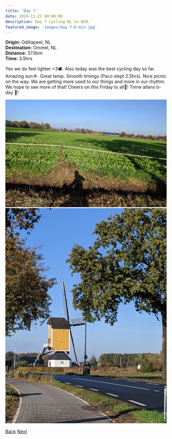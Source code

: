 ```yaml
---
title: 'Day 7'
date: 2019-11-22 00:00:00
description: Day 7 cycling NL to BCN.
featured_image: 'images/day 7-b-min.jpg'
---
```


<b>Origin:</b> Odiliapeel, NL <br>
<b>Destination:</b> Ommel, NL <br>
<b>Distance:</b> 37.6km <br>
<b>Time:</b> 3.5hrs <br>

Yes we do feel lighter <3🕊. Also today was the best cycling day so far. Amazing sun☀. Great temp. Smooth timings (Paco slept 2.5hrs). Nice picnic on the way. We are getting more used to our things and more in our rhythm. We hope to see more of that! Cheers on this Friday to all🍻! Tmrw allans b-day 🎈!

<div class="gallery" data-columns="1">
	<img src="/images/day 7-a-min.jpg">
	<img src="/images/day 7-b-min.jpg">
</div>


<a href="https://allanpcampbell.github.io/blog/day-5-6" class="button button--large">Back</a>
<a href="https://allanpcampbell.github.io/blog/day-8" class="button button--large">Next</a>
